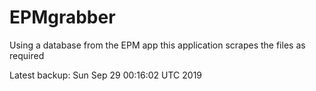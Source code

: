 # EPMgrabber
Using a database from the EPM app this application scrapes the files as required


Latest backup: Sun Sep 29 00:16:02 UTC 2019
